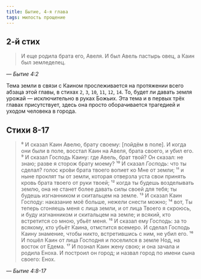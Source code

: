 ```yaml
---
title: Бытие, 4-я глава
tags: милость прощение
---
```


## 2-й стих

> И еще родила брата его, Авеля. И был Авель пастырь овец, а Каин был земледелец.

— <cite>Бытие&nbsp;4:2</cite>

Тема земли в связи с Каином прослеживается на протяжении всего абзаца этой главы, в стихах `2`, `3`, `10`, `11`, `12`, `14`.
То, будет ли давать земля урожай — исключительно в руках Божьих. Эта тема и в первых трёх главах присутствует, здесь
она просто оборачивается трагедией и уходом человека в города.

## Стихи 8-17

> ⁸ И сказал Каин Авелю, брату своему: [пойдём в поле]. И когда они были в поле, восстал Каин на Авеля, брата своего, и убил его.
⁹ И сказал Господь Каину: где Авель, брат твой? Он сказал: не знаю; разве я сторож брату моему?
¹⁰ И сказал *Господь*: что ты сделал? голос кро́ви брата твоего вопиет ко Мне от земли;
¹¹ и ныне проклят ты от земли, которая отверзла уста свои принять кровь брата твоего от руки твоей;
¹² когда ты будешь возделывать землю, она не станет более давать силы своей для тебя; ты будешь изгнанником и скитальцем на земле.
¹³ И сказал Каин Господу: наказание моё больше, нежели снести можно;
¹⁴ вот, Ты теперь сгоняешь меня с лица земли, и от лица Твоего я скроюсь, и буду изгнанником и скитальцем на земле; и всякий, кто встретится со мною, убьёт меня.
¹⁵ И сказал ему Господь: за то всякому, кто убьёт Каина, отмстится всемеро. И сделал Господь Каину знамение, чтобы никто, встретившись с ним, не убил его.
¹⁶ И пошёл Каин от лица Господня и поселился в земле Нод, на восток от Едема.
¹⁷ И познал Каин жену свою; и она зачала и родила Еноха. И построил он город; и назвал город по имени сына своего: Енох.

— <cite>Бытие&nbsp;4:8-17</cite>

